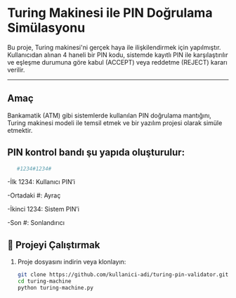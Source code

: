 #  Turing Makinesi ile PIN Doğrulama Simülasyonu

Bu proje, Turing makinesi'ni gerçek haya ile ilişkilendirmek için yapılmıştır. Kullanıcıdan alınan 4 haneli bir PIN kodu, sistemde kayıtlı PIN ile karşılaştırılır ve eşleşme durumuna göre kabul (ACCEPT) veya reddetme (REJECT) kararı verilir.

---

##  Amaç

Bankamatik (ATM) gibi sistemlerde kullanılan PIN doğrulama mantığını, Turing makinesi modeli ile temsil etmek ve bir yazılım projesi olarak simüle etmektir.

## PIN kontrol bandı şu yapıda oluşturulur:

```bash
   #1234#1234#
   ```
-İlk 1234: Kullanıcı PIN’i

-Ortadaki #: Ayraç

-İkinci 1234: Sistem PIN’i

-Son #: Sonlandırıcı

## 🚀 Projeyi Çalıştırmak

1. Proje dosyasını indirin veya klonlayın:
   ```bash
   git clone https://github.com/kullanici-adi/turing-pin-validator.git
   cd turing-machine
   python turing-machine.py